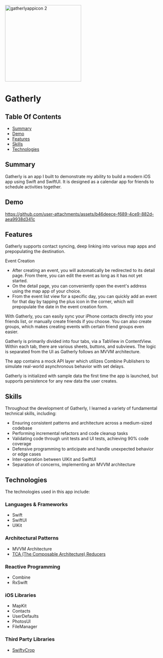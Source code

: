<img width="250" alt="gatherlyappicon 2" src="https://github.com/user-attachments/assets/e97ee603-73ed-4d4c-95ec-13bba675a9eb" />

# Gatherly

## Table Of Contents

- [Summary](#summary)
- [Demo](#demo)
- [Features](#features)
- [Skills](#skills)
- [Technologies](#technologies)
 
## Summary

Gatherly is an app I built to demonstrate my ability to build a modern iOS app using Swift and SwiftUI. It is designed as a calendar app for friends to schedule activities together.

## Demo

https://github.com/user-attachments/assets/b46deece-f689-4ce9-882d-aea9938d341c

## Features

Gatherly supports contact syncing, deep linking into various map apps and prepopulating the destination.

Event Creation

* After creating an event, you will automatically be redirected to its detail page. From there, you can edit the event as long as it has not yet started.
* On the detail page, you can conveniently open the event's address using the map app of your choice.
* From the event list view for a specific day, you can quickly add an event for that day by tapping the plus icon in the corner, which will prepopulate the date in the event creation form. 

With Gatherly, you can easily sync your iPhone contacts directly into your friends list, or manually create friends if you choose. You can also create groups, which makes creating events with certain friend groups even easier.

Gatherly is primarily divided into four tabs, via a TabView in ContentView. Within each tab, there are various sheets, buttons, and subviews. The logic is separated from the UI as Gatherly follows an MVVM architecture.

The app contains a mock API layer which utilizes Combine Publishers to simulate real-world asynchronous behavior with set delays.

Gatherly is initialized with sample data the first time the app is launched, but supports persistence for any new data the user creates.

## Skills

Throughout the development of Gatherly, I learned a variety of fundamental technical skills, including:

* Ensuring consistent patterns and architecture across a medium-sized codebase
* Performing incremental refactors and code cleanup tasks
* Validating code through unit tests and UI tests, achieving 90% code coverage
* Defensive programming to anticipate and handle unexpected behavior or edge cases
* Inter-operation between UIKit and SwiftUI
* Separation of concerns, implementing an MVVM architecture

## Technologies

The technologies used in this app include:

### Languages & Frameworks
* Swift
* SwiftUI
* UIKit

### Architectural Patterns
* MVVM Architecture
* [TCA (The Composable Architecture) Reducers](https://github.com/pointfreeco/swift-composable-architecture)

### Reactive Programming
* Combine
* RxSwift

### iOS Libraries
* MapKit
* Contacts
* UserDefaults
* PhotosUI
* FileManager
  
### Third Party Libraries
* [SwiftyCrop](https://github.com/benedom/SwiftyCrop)
